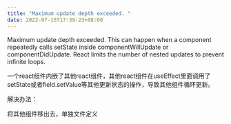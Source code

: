```yaml
---
title: "Maximum update depth exceeded. "
date: 2022-07-15T17:39:23+08:00
---
```


Maximum update depth exceeded. This can happen when a component repeatedly calls setState inside componentWillUpdate or componentDidUpdate. React limits the number of nested updates to prevent infinite loops.

一个react组件内嵌了其他react组件，其他react组件在useEffect里面调用了setState或者field.setValue等其他更新状态的操作，导致其他组件循环更新。 

解决办法：

将其他组件移出去，单独文件定义
